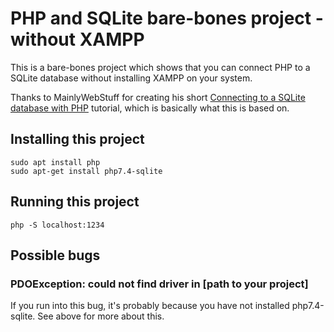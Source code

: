 # PHP and SQLite bare-bones project - without XAMPP

This is a bare-bones project which shows that you can connect PHP to a SQLite database without installing XAMPP on your system.

Thanks to MainlyWebStuff for creating his short [Connecting to a SQLite database with PHP](https://www.youtube.com/watch?v=bR3nxnCGqmY) tutorial, which is basically what this is based on.

## Installing this project

    sudo apt install php
    sudo apt-get install php7.4-sqlite

## Running this project

    php -S localhost:1234

## Possible bugs

### PDOException: could not find driver in [path to your project]

If you run into this bug, it's probably because you have not installed php7.4-sqlite. See above for more about this.

    

